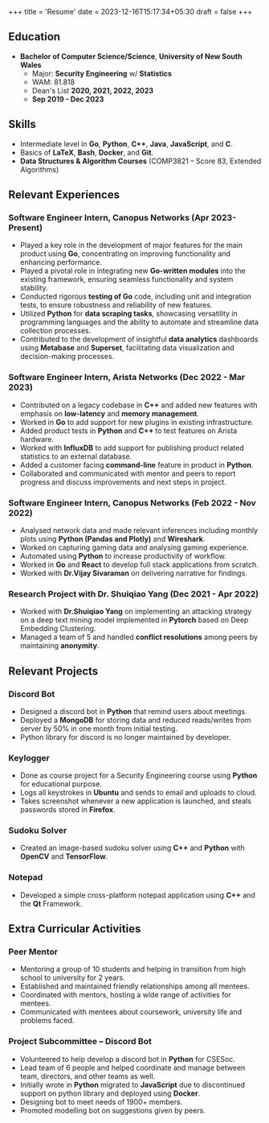 +++
title = 'Resume'
date = 2023-12-16T15:17:34+05:30
draft = false
+++

## Education
- **Bachelor of Computer Science/Science**, **University of New South Wales**
  -  Major: **Security Engineering** w/ **Statistics**
  - WAM: 81.818
  - Dean's List **2020, 2021, 2022, 2023**
  - **Sep 2019 - Dec 2023**

## Skills
- Intermediate level in **Go**, **Python**, **C++**, **Java**, **JavaScript**, and **C**.
- Basics of **LaTeX**, **Bash**, **Docker**, and **Git**.
- **Data Structures & Algorithm Courses** (COMP3821 – Score 83, Extended Algorithms)

## Relevant Experiences
### Software Engineer Intern, Canopus Networks (Apr 2023-Present)
- Played a key role in the development of major features for the main product using **Go**, concentrating on improving functionality and enhancing performance.
- Played a pivotal role in integrating new **Go-written modules** into the existing framework, ensuring seamless functionality and system stability.
- Conducted rigorous **testing of Go** code, including unit and integration tests, to ensure robustness and reliability of new features.
- Utilized **Python** for **data scraping tasks**, showcasing versatility in programming languages and the ability to automate and streamline data collection processes.
- Contributed to the development of insightful **data analytics** dashboards using **Metabase** and **Superset**, facilitating data visualization and decision-making processes.

### Software Engineer Intern, Arista Networks (Dec 2022 - Mar 2023)
- Contributed on a legacy codebase in **C++** and added new features with emphasis on **low-latency** and **memory management**.
- Worked in **Go** to add support for new plugins in existing infrastructure.
- Added product tests in **Python** and **C++** to test features on Arista hardware.
- Worked with **InfluxDB** to add support for publishing product related statistics to an external database.
- Added a customer facing **command-line** feature in product in **Python**.
- Collaborated and communicated with mentor and peers to report progress and discuss improvements and next steps in project.

### Software Engineer Intern, Canopus Networks (Feb 2022 - Nov 2022)
- Analysed network data and made relevant inferences including monthly plots using **Python (Pandas and Plotly)** and **Wireshark**.
- Worked on capturing gaming data and analysing gaming experience.
- Automated using **Python** to increase productivity of workflow.
- Worked in **Go** and **React** to develop full stack applications from scratch.
- Worked with **Dr.Vijay Sivaraman** on delivering narrative for findings.

### Research Project with Dr. Shuiqiao Yang (Dec 2021 - Apr 2022)
- Worked with **Dr.Shuiqiao Yang** on implementing an attacking strategy on a deep text mining model implemented in **Pytorch** based on Deep Embedding Clustering.
- Managed a team of 5 and handled **conflict resolutions** among peers by maintaining **anonymity**.

## Relevant Projects
### Discord Bot
- Designed a discord bot in **Python** that remind users about meetings.
- Deployed a **MongoDB** for storing data and reduced reads/writes from server by 50% in one month from initial testing.
- Python library for discord is no longer maintained by developer.

### Keylogger
- Done as course project for a Security Engineering course using **Python** for educational purpose.
- Logs all keystrokes in **Ubuntu** and sends to email and uploads to cloud.
- Takes screenshot whenever a new application is launched, and steals passwords stored in **Firefox**.

### Sudoku Solver
- Created an image-based sudoku solver using **C++** and **Python** with **OpenCV** and **TensorFlow**.

### Notepad
- Developed a simple cross-platform notepad application using **C++** and the **Qt** Framework.

## Extra Curricular Activities
### Peer Mentor
- Mentoring a group of 10 students and helping in transition from high school to university for 2 years.
- Established and maintained friendly relationships among all mentees.
- Coordinated with mentors, hosting a wide range of activities for mentees.
- Communicated with mentees about coursework, university life and problems faced.

### Project Subcommittee – Discord Bot
- Volunteered to help develop a discord bot in **Python** for CSESoc.
- Lead team of 6 people and helped coordinate and manage between team, directors, and other teams as well.
- Initially wrote in **Python** migrated to **JavaScript** due to discontinued support on python library and deployed using **Docker**.
- Designing bot to meet needs of 1900+ members.
- Promoted modelling bot on suggestions given by peers.
